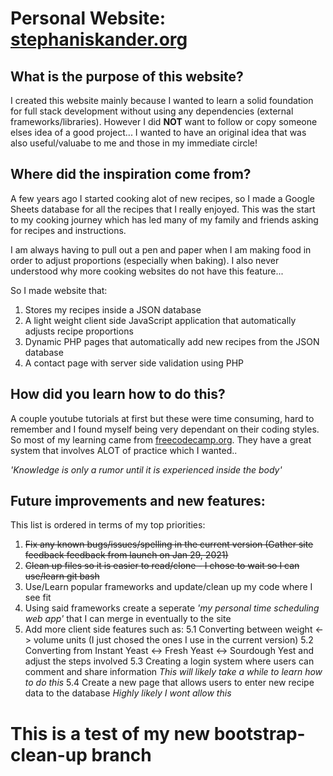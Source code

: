 # Personal Website: [stephaniskander.org](https://stephaniskander.org/)

## What is the purpose of this website?

I created this website mainly because I wanted to learn a solid foundation for full stack development without using any dependencies (external frameworks/libraries).
However I did **NOT** want to follow or copy someone elses idea of a good project... I wanted to have an original idea that was also useful/valuabe to me and those in my immediate circle!

## Where did the inspiration come from?
  
A few years ago I started cooking alot of new recipes, so I made a Google Sheets database for all the recipes that I really enjoyed. This was the start to my cooking journey which has led many of my family and friends asking for recipes and instructions.
  
I am always having to pull out a pen and paper when I am making food in order to adjust proportions (especially when baking).
I also never understood why more cooking websites do not have this feature...

So I made website that: 
1. Stores my recipes inside a JSON database 
2. A light weight client side JavaScript application that automatically adjusts recipe proportions 
3. Dynamic PHP pages that automatically add new recipes from the JSON database 
4. A contact page with server side validation using PHP
  
## How did you learn how to do this?
  
A couple youtube tutorials at first but these were time consuming, hard to remember and I found myself being very dependant on their coding styles. So most of my learning came from [freecodecamp.org](https://www.freecodecamp.org/). They have a great system that involves ALOT of practice which I wanted.. 

*'Knowledge is only a rumor until it is experienced inside the body'*
  
## Future improvements and new features:

This list is ordered in terms of my top priorities:

1. ~~Fix any known bugs/issues/spelling in the current version (Gather site feedback feedback from launch on Jan 29, 2021)~~
2. ~~Clean up files so it is easier to read/clone - I chose to wait so I can use/learn git bash~~
3. Use/Learn popular frameworks and update/clean up my code where I see fit
4. Using said frameworks create a seperate *'my personal time scheduling web app'* that I can merge in eventually to the site
5. Add more client side features such as:
  5.1 Converting between weight <-> volume units (I just chosed the ones I use in the current version)
  5.2 Converting from Instant Yeast <-> Fresh Yeast <-> Sourdough Yest and adjust the steps involved
  5.3 Creating a login system where users can comment and share information *This will likely take a while to learn how to do this*
  5.4 Create a new page that allows users to enter new recipe data to the database *Highly likely I wont allow this*

  # This is a test of my new bootstrap-clean-up branch
  
  

